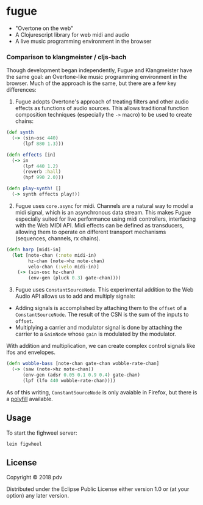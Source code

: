 # fugue

- "Overtone on the web"
- A Clojurescript library for web midi and audio
- A live music programming environment in the browser

### Comparison to klangmeister / cljs-bach

Though development began independently, Fugue and Klangmeister have the same goal: an Overtone-like music programming environment in the browser. Much of the approach is the same, but there are a few key differences:

1. Fugue adopts Overtone's approach of treating filters and other audio effects as functions of audio sources. This allows traditional function composition techniques (especially the `->` macro) to be used to create chains:

```clojure
(def synth
  (-> (sin-osc 440)
      (lpf 880 1.3)))

(defn effects [in]
  (-> in
      (lpf 440 1.2)
      (reverb :hall)
      (hpf 990 2.0)))

(defn play-synth! []
  (-> synth effects play!))
```

2. Fugue uses `core.async` for midi. Channels are a natural way to model a midi signal, which is an asynchronous data stream. This makes Fugue especially suited for live performance using midi controllers, interfacing with the Web MIDI API. Midi effects can be defined as transducers, allowing them to operate on different transport mechanisms (sequences, channels, rx chains).

```clojure
(defn harp [midi-in]
  (let [note-chan (:note midi-in)
        hz-chan (note->hz note-chan)
        velo-chan (:velo midi-in)]
    (-> (sin-osc hz-chan)
        (env-gen (pluck 0.3) gate-chan))))
```

3. Fugue uses `ConstantSourceNode`. This experimental addition to the Web Audio API allows us to add and multiply signals:

- Adding signals is accomplished by attaching them to the `offset` of a `ConstantSourceNode`. The result of the CSN is the sum of the inputs to `offset`.
- Multiplying a carrier and modulator signal is done by attaching the carrier to a `GainNode` whose `gain` is modulated by the modulator.

With addition and multiplication, we can create complex control signals like lfos and envelopes.

```clojure
(defn wobble-bass [note-chan gate-chan wobble-rate-chan]
  (-> (saw (note->hz note-chan))
      (env-gen (adsr 0.05 0.1 0.9 0.4) gate-chan)
      (lpf (lfo 440 wobble-rate-chan))))
```

As of this writing, `ConstantSourceNode` is only avaiable in Firefox, but there is a [polyfill](https://github.com/mohayonao/constant-source-node) available.




## Usage

To start the fighweel server:
```
lein figwheel
```

## License

Copyright © 2018 pdv

Distributed under the Eclipse Public License either version 1.0 or (at
your option) any later version.
